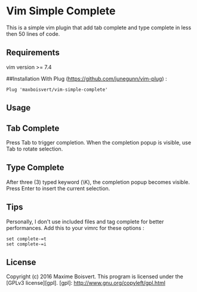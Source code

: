 # Vim Simple Complete
This is a simple vim plugin that add tab complete and type complete in less then 50 lines of code.

## Requirements
vim version >= 7.4

##Installation
With Plug (https://github.com/junegunn/vim-plug) :
```
Plug 'maxboisvert/vim-simple-complete'
```

## Usage

## Tab Complete
Press Tab to trigger completion. When the completion popup is visible, use Tab to rotate selection.

## Type Complete
After three (3) typed keyword (\K), the completion popup becomes visible. Press Enter to insert the current selection.

## Tips
Personally, I don't use included files and tag complete for better performances. Add this to your vimrc for these options :
```
set complete-=t
set complete-=i
```

## License

Copyright (c) 2016 Maxime Boisvert.
This program is licensed under the [GPLv3 license][gpl].
[gpl]: http://www.gnu.org/copyleft/gpl.html
